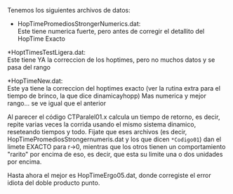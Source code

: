 Tenemos los siguientes archivos de datos:

 * HopTimePromediosStrongerNumerics.dat:  
Este tiene numerica fuerte, pero antes de corregir el detallito del HopTime Exacto
 
 *HoptTimesTestLigera.dat:  
Este tiene YA la correccion de los hoptimes, pero no muchos datos y se pasa del rango

 *HopTimeNew.dat:  
 Este ya tiene  la correccion del hoptimes exacto (ver la rutina extra para 
 el tiempo de brinco, la que dice dinamicayhopp) Mas numerica y mejor rango... 
 se ve igual que el anterior

Al parecer el código CTParalel01.x calcula un tiempo de retorno, es decir,
repite varias veces la corrida usando el mismo sistema dinamico,
reseteando tiempos y todo. Fijate que eses archivos (es decir, 
HopTimePromediosStrongernumeris.dat y los que dicen `*Codigo01`) dan
el limete EXACTO para r->0, mientras que los otros tienen un comportamiento "rarito"
por encima de eso, es decir, que esta su limite una o dos unidades por encima.
 
Hasta ahora el mejor es HopTimeErgo05.dat, donde corregiste el error
idiota del doble producto punto.
